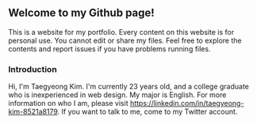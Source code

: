## Welcome to my Github page!

This is a website for my portfolio. Every content on this website is for personal use. You cannot edit or share my files. Feel free to explore the contents and report issues if you have problems running files.

### Introduction
Hi, I'm Taegyeong Kim. I'm currently 23 years old, and a college graduate who is inexperienced in web design. My major is English. For more information on who I am, please visit https://linkedin.com/in/taegyeong-kim-8521a8179. If you want to talk to me, come to my Twitter account.
